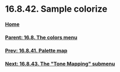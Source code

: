 # 16.8.42. Sample colorize

### [Home](./00-home.md)
### [Parent: 16.8. The colors menu](./16-08-00-the-colors-menu.md)
### [Prev: 16.8.41. Palette map](./16-08-41-palette-map.md)
### [Next: 16.8.43. The "Tone Mapping" submenu](./16-08-43-the-tone-mapping-submenu.md)

